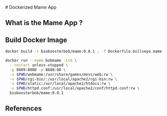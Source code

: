 # Dockerized Mame App

## What is the Mame App ?

## Build Docker Image

```bash
docker build -t bioboosterbob/mame:0.0.1 . -f Dockerfile.bullseye.mame

docker run --name bobmame -itd \
  --restart unless-stopped \
  -p 8889:8080 -p 8888:80 \
  -v $PWD/webmame:/usr/share/games/mess/web:rw \
  -v $PWD/cgi-bin/:/usr/local/apache2/cgi-bin:rw \
  -v $PWD/static:/usr/local/apache2/htdocs:rw \
  -v $PWD/httpd.conf:/usr/local/apache2/conf/httpd.conf:rw \
  bioboosterbob/mame:0.0.1
```

## References
